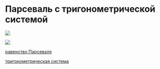 # Парсеваль с тригонометрической системой
![](Screenshot%20from%202020-06-30%2011-34-44.png)

![](Screenshot%20from%202020-06-30%2011-34-14.png)

[равенство Парсеваля](%D1%80%D0%B0%D0%B2%D0%B5%D0%BD%D1%81%D1%82%D0%B2%D0%BE%20%D0%9F%D0%B0%D1%80%D1%81%D0%B5%D0%B2%D0%B0%D0%BB%D1%8F)

[тригонометрическая система](%D1%82%D1%80%D0%B8%D0%B3%D0%BE%D0%BD%D0%BE%D0%BC%D0%B5%D1%82%D1%80%D0%B8%D1%87%D0%B5%D1%81%D0%BA%D0%B0%D1%8F%20%D1%81%D0%B8%D1%81%D1%82%D0%B5%D0%BC%D0%B0)